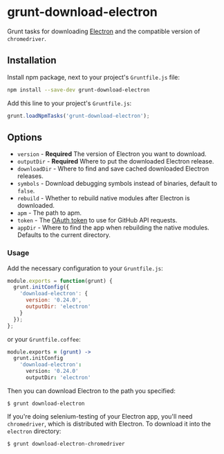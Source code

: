 # grunt-download-electron

Grunt tasks for downloading [Electron](https://github.com/electron/electron) and the
compatible version of `chromedriver`.

## Installation

Install npm package, next to your project's `Gruntfile.js` file:

```sh
npm install --save-dev grunt-download-electron
```

Add this line to your project's `Gruntfile.js`:

```js
grunt.loadNpmTasks('grunt-download-electron');
```

## Options

* `version` - **Required** The version of Electron you want to download.
* `outputDir` - **Required** Where to put the downloaded Electron release.
* `downloadDir` - Where to find and save cached downloaded Electron releases.
* `symbols` - Download debugging symbols instead of binaries, default to `false`.
* `rebuild` - Whether to rebuild native modules after Electron is downloaded.
* `apm` - The path to apm.
* `token` - The [OAuth token](https://developer.github.com/v3/oauth/) to use for GitHub API requests.
* `appDir` - Where to find the app when rebuilding the native modules.  Defaults to the current directory.

### Usage

Add the necessary configuration to your `Gruntfile.js`:

```js
module.exports = function(grunt) {
  grunt.initConfig({
    'download-electron': {
      version: '0.24.0',
      outputDir: 'electron'
    }
  });
};
```

or your `Gruntfile.coffee`:

```coffee
module.exports = (grunt) ->
  grunt.initConfig
    'download-electron':
      version: '0.24.0'
      outputDir: 'electron'
```

Then you can download Electron to the path you specified:

```shell
$ grunt download-electron
```

If you're doing selenium-testing of your Electron app, you'll need
`chromedriver`, which is distributed with Electron. To download it into the
`electron` directory:

```shell
$ grunt download-electron-chromedriver
```
